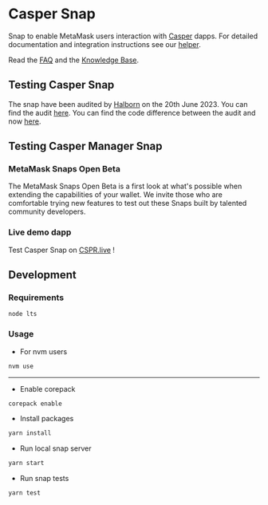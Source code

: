 # Casper Snap

Snap to enable MetaMask users interaction with [Casper](https://docs.casperlabs.io/) dapps.
For detailed documentation and integration instructions see our [helper](https://casper-ecosystem.github.io/casper-manager/).

Read the [FAQ](FAQ.md) and the [Knowledge Base](KnowledgeBase.md).

## Testing Casper Snap

The snap have been audited by [Halborn](https://www.halborn.com/) on the 20th June 2023.
You can find the audit [here](./audits/20_06_2023_Casper_Management_Snap_App_WebApp_Pentest_Report_Halborn_Final.pdf).
You can find the code difference between the audit and now [here](https://github.com/casper-ecosystem/casper-manager/compare/halbornAudit...main).

## Testing Casper Manager Snap

### MetaMask Snaps Open Beta

The MetaMask Snaps Open Beta is a first look at what's possible when extending the capabilities of your wallet. We invite those who are comfortable trying new features to test out these Snaps built by talented community developers.

### Live demo dapp

Test Casper Snap on [CSPR.live](https://cspr.live) !

## Development

### Requirements

```
node lts
```

### Usage

- For nvm users

```sh
nvm use
```

---

- Enable corepack

```sh
corepack enable
```

- Install packages

```sh
yarn install
```

- Run local snap server

```sh
yarn start
```

- Run snap tests

```sh
yarn test
```
